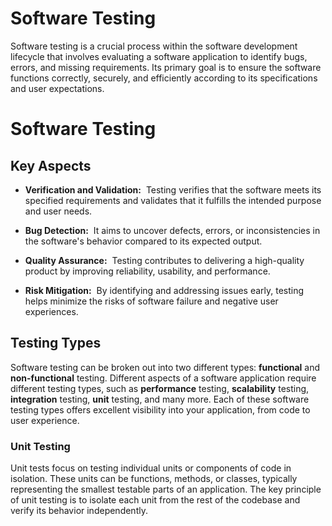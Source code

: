 # Software Testing

Software testing is a crucial process within the software development lifecycle that involves evaluating a software application to identify bugs, errors, and missing requirements. Its primary goal is to ensure the software functions correctly, securely, and efficiently according to its specifications and user expectations.



# Software Testing

## Key Aspects

- **Verification and Validation:**  Testing verifies that the software meets its specified requirements and validates that it fulfills the intended purpose and user needs.
    
- **Bug Detection:**  It aims to uncover defects, errors, or inconsistencies in the software's behavior compared to its expected output.
    
- **Quality Assurance:**  Testing contributes to delivering a high-quality product by improving reliability, usability, and performance.
    
- **Risk Mitigation:**  By identifying and addressing issues early, testing helps minimize the risks of software failure and negative user experiences.


## Testing Types

Software testing can be broken out into two different types: **functional** and **non-functional** testing. Different aspects of a software application require different testing types, such as **performance** testing, **scalability** testing, **integration** testing, **unit** testing, and many more.
Each of these software testing types offers excellent visibility into your application, from code to user experience.

### Unit Testing

Unit tests focus on testing individual units or components of code in isolation. These units can be functions, methods, or classes, typically representing the smallest testable parts of an application. The key principle of unit testing is to isolate each unit from the rest of the codebase and verify its behavior independently.